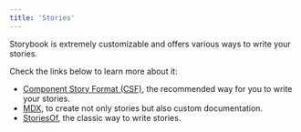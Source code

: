 ```yaml
---
title: 'Stories'
---
```


Storybook is extremely customizable and offers various ways to write your stories.

Check the links below to learn more about it:

- [Component Story Format (CSF)](./csf.md), the recommended way for you to write your stories.
- [MDX](./mdx.md), to create not only stories but also custom documentation.
- [StoriesOf](./storiesof.md), the classic way to write stories. 
